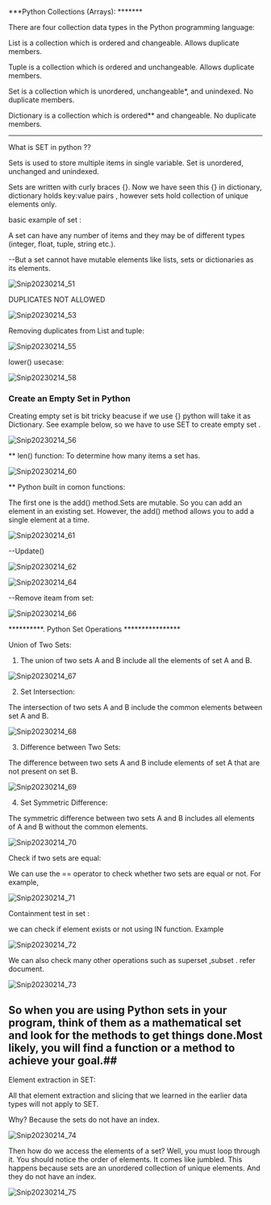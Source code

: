 ***Python Collections (Arrays): *******

There are four collection data types in the Python programming language:

List is a collection which is ordered and changeable. Allows duplicate members.

Tuple is a collection which is ordered and unchangeable. Allows duplicate members.

Set is a collection which is unordered, unchangeable*, and unindexed. No duplicate members.

Dictionary is a collection which is ordered** and changeable. No duplicate members.


*************************************************************************************************************************************


What is SET in python ??

Sets is used to store multiple items in single variable.
Set is unordered, unchanged and unindexed.


Sets are written with curly braces {}. Now we have seen this {} in dictionary, dictionary holds key:value pairs , however sets hold collection of unique elements only.


basic example of set :

 A set can have any number of items and they may be of different types (integer, float, tuple, string etc.).
 
 --But a set cannot have mutable elements like lists, sets or dictionaries as its elements.
 
 ![Snip20230214_51](https://user-images.githubusercontent.com/93876736/218708307-f7c0bd79-c296-417f-a08e-abaa858a70da.png)
 
 
 DUPLICATES NOT ALLOWED
 
 ![Snip20230214_53](https://user-images.githubusercontent.com/93876736/218711292-28fca05b-1bfe-49a1-939e-5c072eaddb0b.png)
 
 Removing duplicates from List and tuple:

![Snip20230214_55](https://user-images.githubusercontent.com/93876736/218715854-c6830846-dec1-4366-a2a3-be66a94d3bfd.png)


lower() usecase:

![Snip20230214_58](https://user-images.githubusercontent.com/93876736/218730031-5d69ed0e-a73d-430d-9787-529576798ae9.png)






### Create an Empty Set in Python ##

Creating empty set is bit tricky beacuse if we use {} python will take it as Dictionary. See example below, so we have to use SET to create empty set .



![Snip20230214_56](https://user-images.githubusercontent.com/93876736/218719189-fa529306-db0e-4a38-a25c-bd4ebc1d7443.png)



** len() function: To determine how many items a set has.
   
   ![Snip20230214_60](https://user-images.githubusercontent.com/93876736/218730786-9011b3a3-6609-4bca-b460-4847be0a9282.png)
   
   
 
 ** Python built in comon functions:
 
 The first one is the add() method.Sets are mutable. 
 So you can add an element in an existing set. However, the add() method allows you to add a single element at a time.
 
 ![Snip20230214_61](https://user-images.githubusercontent.com/93876736/218733860-faef5ff0-cdb9-43d5-a5b2-8e4ea489cc27.png)
 
 
 
 --Update()

![Snip20230214_62](https://user-images.githubusercontent.com/93876736/218736130-cda3ce67-47c5-47a4-88a2-54f55854254e.png)

![Snip20230214_64](https://user-images.githubusercontent.com/93876736/218736866-33a8e052-a4de-44c5-ae7f-4a3803f7ea2d.png)

--Remove iteam from set:


![Snip20230214_66](https://user-images.githubusercontent.com/93876736/218740597-7a0f57b6-91f7-4450-b852-89e23fc129a6.png)




**********. Python Set Operations ****************

Union of Two Sets:

1) The union of two sets A and B include all the elements of set A and B.

![Snip20230214_67](https://user-images.githubusercontent.com/93876736/218743850-dd522a76-d950-45cf-b597-23b2bb860a01.png)


2) Set Intersection:

The intersection of two sets A and B include the common elements between set A and B.

![Snip20230214_68](https://user-images.githubusercontent.com/93876736/218744386-c863c495-4789-4f34-a797-3ea919ea4824.png)


3) Difference between Two Sets:

The difference between two sets A and B include elements of set A that are not present on set B.

![Snip20230214_69](https://user-images.githubusercontent.com/93876736/218745755-8b0d8679-4d46-452b-88fb-2d2e45aff491.png)



4) Set Symmetric Difference:

The symmetric difference between two sets A and B includes all elements of A and B without the common elements.

![Snip20230214_70](https://user-images.githubusercontent.com/93876736/218746323-c1bb6253-88e1-483a-818e-18bcb20f666e.png)


Check if two sets are equal:

We can use the == operator to check whether two sets are equal or not. For example,

![Snip20230214_71](https://user-images.githubusercontent.com/93876736/218749252-52d6779b-d0c9-41b1-bf20-5ee95d3f92a7.png)


Containment test in set :

 we can check if element exists or not using IN function. Example 
 
 ![Snip20230214_72](https://user-images.githubusercontent.com/93876736/218750030-6ef31aa0-3f01-4103-9265-bdb6a41b0849.png)

 
 
 We can also check many other operations such as superset ,subset . refer document.
 
 ![Snip20230214_73](https://user-images.githubusercontent.com/93876736/218751228-66d0aaf0-5c4c-46f4-b17a-d1508909fcf3.png)



## So when you are using Python sets in your program, think of them as a mathematical set and look for the methods to get things done.Most likely, you will find a function or a method to achieve your goal.##

Element extraction in SET:

All that element extraction and slicing that we learned in the earlier data types will not apply to SET. 

Why? Because the sets do not have an index.

![Snip20230214_74](https://user-images.githubusercontent.com/93876736/218774315-9797dbb1-d949-449b-b523-b870dfddaf75.png)



Then how do we access the elements of a set? Well, you must loop through it. You should notice the order of elements. It comes like jumbled. This happens because sets are an unordered collection of unique elements. And they do not have an index. 


![Snip20230214_75](https://user-images.githubusercontent.com/93876736/218774530-83768d9c-74d3-4d3a-971a-b13db1bd1e0d.png)


 


